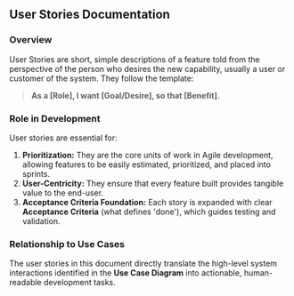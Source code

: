 ## User Stories Documentation

### Overview

User Stories are short, simple descriptions of a feature told from the perspective of the person who desires the new capability, usually a user or customer of the system. They follow the template:

> **As a [Role], I want [Goal/Desire], so that [Benefit].**

### Role in Development

User stories are essential for:

1.  **Prioritization:** They are the core units of work in Agile development, allowing features to be easily estimated, prioritized, and placed into sprints.
2.  **User-Centricity:** They ensure that every feature built provides tangible value to the end-user.
3.  **Acceptance Criteria Foundation:** Each story is expanded with clear **Acceptance Criteria** (what defines 'done'), which guides testing and validation.

### Relationship to Use Cases

The user stories in this document directly translate the high-level system interactions identified in the **Use Case Diagram** into actionable, human-readable development tasks.
